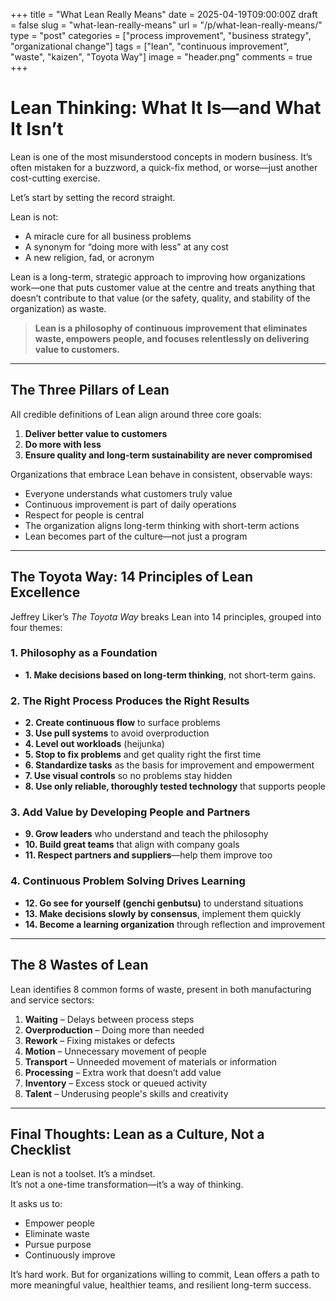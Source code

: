 +++
title = "What Lean Really Means"
date = 2025-04-19T09:00:00Z
draft = false
slug = "what-lean-really-means"
url = "/p/what-lean-really-means/"
type = "post"
categories = ["process improvement", "business strategy", "organizational change"]
tags = ["lean", "continuous improvement", "waste", "kaizen", "Toyota Way"]
image = "header.png"
comments = true
+++

# Lean Thinking: What It Is—and What It Isn’t

Lean is one of the most misunderstood concepts in modern business. It’s often mistaken for a buzzword, a quick-fix method, or worse—just another cost-cutting exercise.

Let’s start by setting the record straight.

Lean is not:
- A miracle cure for all business problems  
- A synonym for “doing more with less” at any cost  
- A new religion, fad, or acronym  

Lean is a long-term, strategic approach to improving how organizations work—one that puts customer value at the centre and treats anything that doesn’t contribute to that value (or the safety, quality, and stability of the organization) as waste.

> **Lean is a philosophy of continuous improvement that eliminates waste, empowers people, and focuses relentlessly on delivering value to customers.**

---

## The Three Pillars of Lean

All credible definitions of Lean align around three core goals:

1. **Deliver better value to customers**  
2. **Do more with less**  
3. **Ensure quality and long-term sustainability are never compromised**

Organizations that embrace Lean behave in consistent, observable ways:

- Everyone understands what customers truly value  
- Continuous improvement is part of daily operations  
- Respect for people is central  
- The organization aligns long-term thinking with short-term actions  
- Lean becomes part of the culture—not just a program  

---

## The Toyota Way: 14 Principles of Lean Excellence

Jeffrey Liker’s *The Toyota Way* breaks Lean into 14 principles, grouped into four themes:

### 1. Philosophy as a Foundation
- **1. Make decisions based on long-term thinking**, not short-term gains.

### 2. The Right Process Produces the Right Results
- **2. Create continuous flow** to surface problems  
- **3. Use pull systems** to avoid overproduction  
- **4. Level out workloads** (heijunka)  
- **5. Stop to fix problems** and get quality right the first time  
- **6. Standardize tasks** as the basis for improvement and empowerment  
- **7. Use visual controls** so no problems stay hidden  
- **8. Use only reliable, thoroughly tested technology** that supports people

### 3. Add Value by Developing People and Partners
- **9. Grow leaders** who understand and teach the philosophy  
- **10. Build great teams** that align with company goals  
- **11. Respect partners and suppliers**—help them improve too  

### 4. Continuous Problem Solving Drives Learning
- **12. Go see for yourself (genchi genbutsu)** to understand situations  
- **13. Make decisions slowly by consensus**, implement them quickly  
- **14. Become a learning organization** through reflection and improvement  

---

## The 8 Wastes of Lean

Lean identifies 8 common forms of waste, present in both manufacturing and service sectors:

1. **Waiting** – Delays between process steps  
2. **Overproduction** – Doing more than needed  
3. **Rework** – Fixing mistakes or defects  
4. **Motion** – Unnecessary movement of people  
5. **Transport** – Unneeded movement of materials or information  
6. **Processing** – Extra work that doesn’t add value  
7. **Inventory** – Excess stock or queued activity  
8. **Talent** – Underusing people's skills and creativity  

---

## Final Thoughts: Lean as a Culture, Not a Checklist

Lean is not a toolset. It’s a mindset.  
It’s not a one-time transformation—it’s a way of thinking.

It asks us to:
- Empower people  
- Eliminate waste  
- Pursue purpose  
- Continuously improve  

It’s hard work. But for organizations willing to commit, Lean offers a path to more meaningful value, healthier teams, and resilient long-term success.